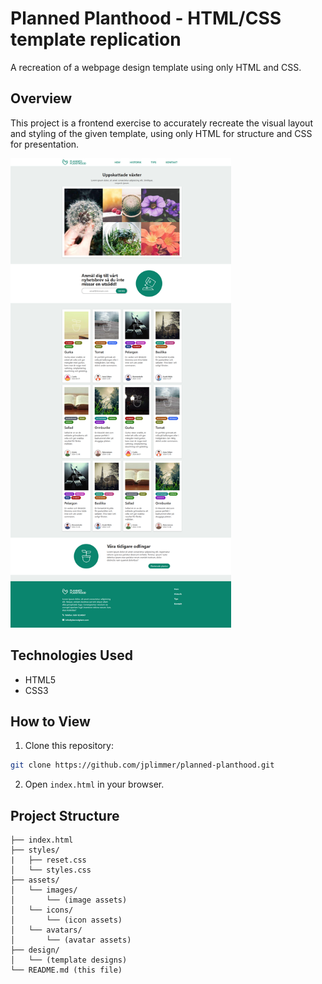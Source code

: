 # Planned Planthood - HTML/CSS template replication

A recreation of a webpage design template using only HTML and CSS.

## Overview
This project is a frontend exercise to accurately recreate the visual layout and styling of the given template, using only HTML for structure and CSS for presentation.

<img src="design/PlannedPlanthood-Desktop.png" width="70%">

## Technologies Used

* HTML5
* CSS3

## How to View

1. Clone this repository:
```bash
git clone https://github.com/jplimmer/planned-planthood.git
```

2. Open `index.html` in your browser.

## Project Structure
```
├── index.html
├── styles/
|   ├── reset.css
│   └── styles.css
├── assets/
│   └── images/
│       └── (image assets)
│   └── icons/
│       └── (icon assets)
│   └── avatars/
│       └── (avatar assets)
├── design/
│   └── (template designs)
└── README.md (this file)
```
